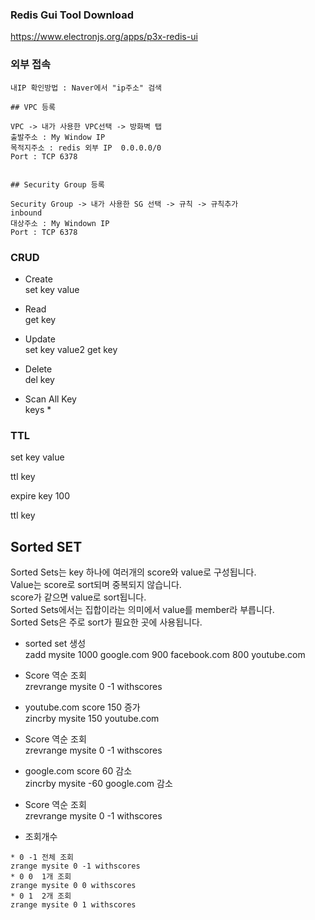

### Redis Gui Tool Download

https://www.electronjs.org/apps/p3x-redis-ui


### 외부 접속
```
내IP 확인방법 : Naver에서 "ip주소" 검색 

## VPC 등록

VPC -> 내가 사용한 VPC선택 -> 방화벽 탭
출발주소 : My Window IP
목적지주소 : redis 외부 IP  0.0.0.0/0
Port : TCP 6378


## Security Group 등록

Security Group -> 내가 사용한 SG 선택 -> 규칙 -> 규칙추가
inbound
대상주소 : My Windown IP
Port : TCP 6378 
```

### CRUD

* Create   
set key value

* Read   
get key

* Update   
set key value2
get key   

* Delete   
del key   

* Scan All Key   
keys *


### TTL

set key value

ttl key

expire key 100

ttl key


## Sorted SET
Sorted Sets는 key 하나에 여러개의 score와 value로 구성됩니다.   
Value는 score로 sort되며 중복되지 않습니다.   
score가 같으면 value로 sort됩니다.   
Sorted Sets에서는 집합이라는 의미에서 value를 member라 부릅니다.   
Sorted Sets은 주로 sort가 필요한 곳에 사용됩니다.   

* sorted set 생성   
zadd mysite  1000 google.com 900 facebook.com 800 youtube.com   

* Score 역순 조회    
zrevrange mysite 0 -1 withscores   

* youtube.com score 150 증가   
zincrby mysite 150 youtube.com       

* Score 역순 조회    
zrevrange mysite 0 -1 withscores   

* google.com score 60 감소   
zincrby mysite -60 google.com   감소

* Score 역순 조회    
zrevrange mysite 0 -1 withscores   

* 조회개수
```
* 0 -1 전체 조회
zrange mysite 0 -1 withscores
* 0 0  1개 조회
zrange mysite 0 0 withscores   
* 0 1  2개 조회
zrange mysite 0 1 withscores
```

